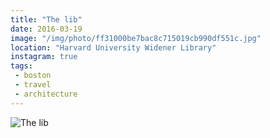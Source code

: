 ```yaml
---
title: "The lib"
date: 2016-03-19
image: "/img/photo/ff31000be7bac8c715019cb990df551c.jpg"
location: "Harvard University Widener Library"
instagram: true
tags:
 - boston
 - travel
 - architecture
---
```


![The lib](/img/photo/ff31000be7bac8c715019cb990df551c.jpg)
